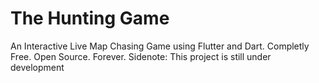 # The Hunting Game

An Interactive Live Map Chasing Game using Flutter and Dart. Completly Free. Open Source. Forever.
Sidenote: This project is still under development
